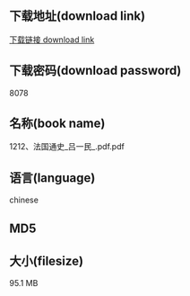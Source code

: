 ## 下载地址(download link)
[下载链接 download link](https://voluble-croquembouche-d321dc.netlify.app/?s=1212%E3%80%81%E6%B3%95%E5%9B%BD%E9%80%9A%E5%8F%B2_%E5%90%95%E4%B8%80%E6%B0%91_.pdf)

## 下载密码(download password)
8078

## 名称(book name)
1212、法国通史_吕一民_.pdf.pdf

## 语言(language)
chinese

## MD5


## 大小(filesize)
95.1 MB
